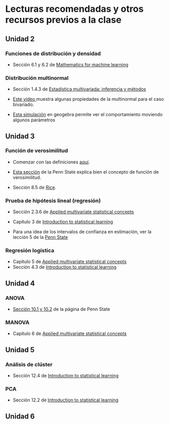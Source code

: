 # Lecturas recomendadas y otros recursos previos a la clase

## Unidad 2

### Funciones de distribución y densidad

- Sección 6.1 y 6.2 de [Mathematics for machine learning](refs/mml-book.pdf)

### Distribución multinormal

- Sección 1.4.3 de [Estadística multivariada: inferencia y métodos](/refs/Luis%20Guillermo%20Diaz%20Monroy%2C%20Mario%20Alfonso%20Morales%20Rivera%20-%20Estadistica%20multivariada_%20Inferencia%20y%20metodos-Unibiblos%20(2012).pdf)

- [Este video ](https://www.youtube.com/watch?v=azrTdjrA2bU)muestra algunas propiedades de la multinormal para el caso bivariado.
- [Esta simulación](https://www.geogebra.org/m/xch5fwrd) en geogebra permite ver el comportamiento moviendo algunos parámetros

## Unidad 3

### Función de verosimilitud

- Comenzar con las definiciones [aquí](https://online.stat.psu.edu/stat415/lesson/1/1.1).

- [Esta sección](https://online.stat.psu.edu/stat415/lesson/1/1.2) de la Penn State explica bien el concepto de función de verosimilitud.

- Sección 8.5 de [Rice](/refs/John%20A.%20Rice%20-%20Mathematical%20Statistics%20and%20Data%20Analysis%203ed%20(Duxbury%20Advanced)%20%20-Duxbury%20Press%20(2006).pdf).

### Prueba de hipótesis lineal (regresión)

- Sección 2.3.6 de [Applied multivariate statistical concepts](/refs/Debbie%20L.%20Hahs-Vaughn%20-%20Applied%20Multivariate%20Statistical%20Concepts-Routledge%20(2016).pdf)
- Capítulo 3 de [Introduction to statistical learning](https://hastie.su.domains/ISLR2/ISLRv2_website.pdf)

- Para una idea de los intervalos de confianza en estimación, ver la lección 5 de la [Penn State](https://online.stat.psu.edu/stat500/lesson/5)

### Regresión logística

- Capítulo 5 de [Applied multivariate statistical concepts](/refs/Debbie%20L.%20Hahs-Vaughn%20-%20Applied%20Multivariate%20Statistical%20Concepts-Routledge%20(2016).pdf)
- Sección 4.3 de [Introduction to statistical learning](https://hastie.su.domains/ISLR2/ISLRv2_website.pdf)

## Unidad 4

### ANOVA

- [Sección 10.1 y 10.2](https://online.stat.psu.edu/stat500/lesson/10) de la página de Penn State

### MANOVA

- Capítulo 6 de [Applied multivariate statistical concepts](/refs/Debbie%20L.%20Hahs-Vaughn%20-%20Applied%20Multivariate%20Statistical%20Concepts-Routledge%20(2016).pdf)

## Unidad 5

### Análisis de clúster

- Sección 12.4 de [Introduction to statistical learning](https://hastie.su.domains/ISLR2/ISLRv2_website.pdf)

### PCA

- Sección 12.2 de [Introduction to statistical learning](https://hastie.su.domains/ISLR2/ISLRv2_website.pdf)

## Unidad 6

